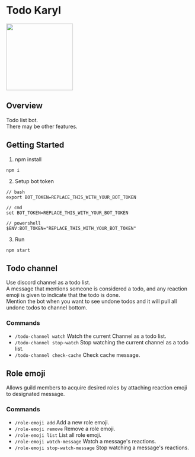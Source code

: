 # Todo Karyl
<img src="https://i.imgur.com/1YbH4xE.gif" width="180">

## Overview
Todo list bot.  
There may be other features.
  
## Getting Started
1. npm install
```
npm i
```
2. Setup bot token
```
// bash
export BOT_TOKEN=REPLACE_THIS_WITH_YOUR_BOT_TOKEN

// cmd
set BOT_TOKEN=REPLACE_THIS_WITH_YOUR_BOT_TOKEN

// powershell
$ENV:BOT_TOKEN="REPLACE_THIS_WITH_YOUR_BOT_TOKEN"
```
3. Run
```
npm start
```

## Todo channel
Use discord channel as a todo list.  
A message that mentions someone is considered a todo, and any reaction emoji is given to indicate that the todo is done.  
Mention the bot when you want to see undone todos and it will pull all undone todos to channel bottom.

### Commands
 - ``/todo-channel watch`` Watch the current Channel as a todo list.  
 - ``/todo-channel stop-watch`` Stop watching the current channel as a todo list.
 - ``/todo-channel check-cache`` Check cache message.
  

## Role emoji
Allows guild members to acquire desired roles by attaching reaction emoji to designated message.  

### Commands
 - ``/role-emoji add`` Add a new role emoji.  
 - ``/role-emoji remove`` Remove a role emoji.
 - ``/role-emoji list`` List all role emoji.
 - ``/role-emoji watch-message`` Watch a message's reactions.
 - ``/role-emoji stop-watch-message`` Stop watching a message's reactions.
